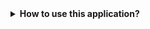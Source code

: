 <details>
<summary><b>How to use this application?</b></summary>

This application require one data input from the user. To do so, click on the Browse (in left side-bar panel) and upload the csv data input file.

Note that this application can read only csv file (comma delimited file), so if you don't have csv input data file, first convert your data in csv format and then proceed. Make sure you have top row as variable names.

Once csv file is uploaded successfully, Data Partition & Model Development sections will appear below the file upload option to split data and tune model parameters.

**Data Partition**:

    1. Select target variable
    2. Select train/test partition (by default it is 70 (Train):30 (Test))
    3. Click split button and it will generate train and test set. 
 
**Model Development**

    1. After selecting the classification algorithm a list of relevant hyperparameters with default values appear.
    2. Tune parameters
    3. Select evaluation metrics
    4. Click classify button

After performing above steps it will display performance metrics on test dataset.

**Note:** Everytime you made changes to data partition or model development section do not forget to click split and classify button respectively.

</details>
